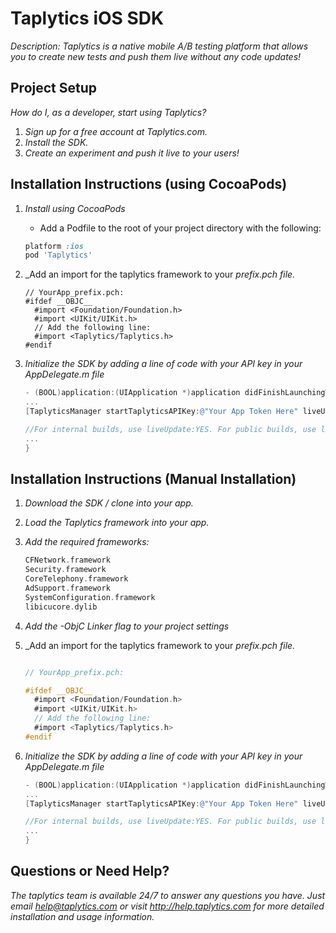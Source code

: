# Taplytics iOS SDK

_Description: Taplytics is a native mobile A/B testing platform that allows you to create new tests and push them live without any code updates!_

## Project Setup

_How do I, as a developer, start using Taplytics?_ 

1. _Sign up for a free account at Taplytics.com._
2. _Install the SDK._
3. _Create an experiment and push it live to your users!_

## Installation Instructions (using CocoaPods)
    
1. _Install using CocoaPods_
    - Add a Podfile to the root of your project directory with the following:

    ```ruby
    platform :ios
    pod 'Taplytics'
    ```
    
2. _Add an import for the taplytics framework to your _prefix.pch file._
    
    ```
    // YourApp_prefix.pch:
    #ifdef __OBJC__
      #import <Foundation/Foundation.h>
      #import <UIKit/UIKit.h>
      // Add the following line:
      #import <Taplytics/Taplytics.h>
    #endif
    ```

3. _Initialize the SDK by adding a line of code with your API key in your AppDelegate.m file_

    
    ```objective-c
    - (BOOL)application:(UIApplication *)application didFinishLaunchingWithOptions:(NSDictionary *)launchOptions {
    ...
    [TaplyticsManager startTaplyticsAPIKey:@"Your App Token Here" liveUpdate:YES];
    
    //For internal builds, use liveUpdate:YES. For public builds, use liveUpdate:NO.
    ...
    }
    ```

## Installation Instructions (Manual Installation)


1. _Download the SDK / clone into your app._
2. _Load the Taplytics framework into your app._
3. _Add the required frameworks:_
    
    ```objective-c
    CFNetwork.framework
    Security.framework
    CoreTelephony.framework
    AdSupport.framework
    SystemConfiguration.framework
    libicucore.dylib
    ```
4. _Add the -ObjC Linker flag to your project settings_
5. _Add an import for the taplytics framework to your _prefix.pch file._

    ```objective-c
    
    // YourApp_prefix.pch:
    
    #ifdef __OBJC__
      #import <Foundation/Foundation.h>
      #import <UIKit/UIKit.h>
      // Add the following line:
      #import <Taplytics/Taplytics.h>
    #endif
    ```

6. _Initialize the SDK by adding a line of code with your API key in your AppDelegate.m file_
    
    ```objective-c
    - (BOOL)application:(UIApplication *)application didFinishLaunchingWithOptions:(NSDictionary *)launchOptions {
    ...
    [TaplyticsManager startTaplyticsAPIKey:@"Your App Token Here" liveUpdate:YES];
    
    //For internal builds, use liveUpdate:YES. For public builds, use liveUpdate:NO.
    ...
    }
    ```

## Questions or Need Help?

_The taplytics team is available 24/7 to answer any questions you have. Just email help@taplytics.com or visit http://help.taplytics.com for more detailed installation and usage information._
